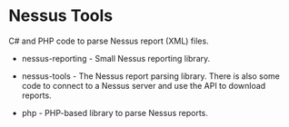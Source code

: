 Nessus Tools
=================================

C# and PHP code to parse Nessus report (XML) files. 

* nessus-reporting - Small Nessus reporting library.

* nessus-tools - The Nessus report parsing library. There is also some code to connect to a Nessus server and use the API to download reports.

* php - PHP-based library to parse Nessus reports.

